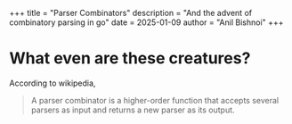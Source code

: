 +++
title = "Parser Combinators"
description = "And the advent of combinatory parsing in go"
date = 2025-01-09
author = "Anil Bishnoi"
+++

# What even are these creatures?
According to wikipedia,
> A parser combinator is a higher-order function that accepts several parsers as input and returns a new parser as its output.  